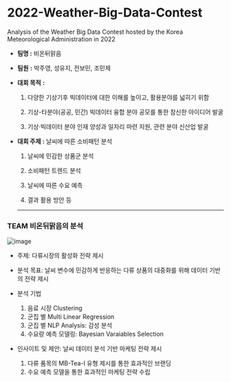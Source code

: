 # 2022-Weather-Big-Data-Contest
Analysis of the Weather Big Data Contest hosted by the Korea Meteorological Administration in 2022


- **팀명 :** 비온뒤맑음
- **팀원** **:** 박주영, 성유지, 전보민, 조민제
- **대회 목적** **:**
    
    1) 다양한 기상기후 빅데이터에 대한 이해를 높이고, 활용분야를 넓히기 위함
    
    2) 기상-타분야(공공, 민간) 빅데이터 융합 분야 공모를 통한 참신한 아이디어 발굴
    
    3) 기상·빅데이터 분야 인재 양성과 일자리 마련 지원, 관련 분야 신산업 발굴
    
- **대회 주제 :** 날씨에 따른 소비패턴 분석
    
    1) 날씨에 민감한 상품군 분석
    
    2) 소비패턴 트렌드 분석
    
    3) 날씨에 따른 수요 예측
    
    4) 결과 활용 방안 등
    ---
    
### TEAM 비온뒤맑음의 분석
![image](https://user-images.githubusercontent.com/79184083/215085492-b58be92e-e2a7-4853-8c42-bfe0b3b04cdd.png)

- 주제: 다류시장의 활성화 전략 제시

- 분석 목표: 날씨 변수에 민감하게 반응하는 다류 상품의 대중화를 위해 데이터 기반의 전략 제시

- 분석 기법
  1) 음료 시장 Clustering
  2) 군집 별 Multi Linear Regression
  3) 군집 별 NLP Analysis: 감성 분석
  4) 수요량 예측 모델링: Bayesian Varaiables Selection

- 인사이트 및 제안: 날씨 데이터 분석 기반 마케팅 전략 제시
  1) 다류 품목의 MB-Tea-I 유형 제시를 통한 효과적인 브랜딩
  2) 수요 예측 모델을 통한 효과적인 마케팅 전략 수립
